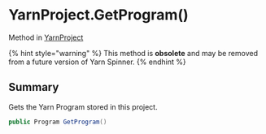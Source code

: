 # YarnProject.GetProgram()

Method in [YarnProject](/docs/api/csharp/yarn.unity.yarnproject.md)

{% hint style="warning" %}
This method is <b>obsolete</b> and may be removed from a future version of Yarn Spinner.
{% endhint %}

## Summary


Gets the Yarn Program stored in this project.


```csharp
public Program GetProgram()
```

